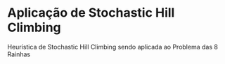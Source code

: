 # Aplicação de Stochastic Hill Climbing
Heurística de Stochastic Hill Climbing sendo aplicada ao Problema das 8 Rainhas
